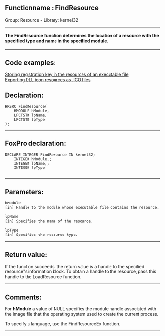 <link rel="stylesheet" type="text/css" href="../../css/win32api.css">  
<link rel="stylesheet" href="https://cdnjs.cloudflare.com/ajax/libs/font-awesome/4.7.0/css/font-awesome.min.css">

## Functionname : FindResource
Group: Resource - Library: kernel32    
***  


#### The FindResource function determines the location of a resource with the specified type and name in the specified module.
***  


## Code examples:
[Storing registration key in the resources of an executable file](../../samples/sample_401.md)  
[Exporting DLL icon resources as .ICO files](../../samples/sample_502.md)  

## Declaration:
```foxpro  
HRSRC FindResource(
	HMODULE hModule,
	LPCTSTR lpName,
	LPCTSTR lpType
);  
```  
***  


## FoxPro declaration:
```foxpro  
DECLARE INTEGER FindResource IN kernel32;
	INTEGER hModule,;
	INTEGER lpName,;
	INTEGER lpType
  
```  
***  


## Parameters:
```txt  
hModule
[in] Handle to the module whose executable file contains the resource.

lpName
[in] Specifies the name of the resource.

lpType
[in] Specifies the resource type.  
```  
***  


## Return value:
If the function succeeds, the return value is a handle to the specified resource"s information block. To obtain a handle to the resource, pass this handle to the LoadResource function.  
***  


## Comments:
For <Strong>hModule</Strong> a value of NULL specifies the module handle associated with the image file that the operating system used to create the current process.   
  
To specify a language, use the FindResourceEx function.  
  
***  

